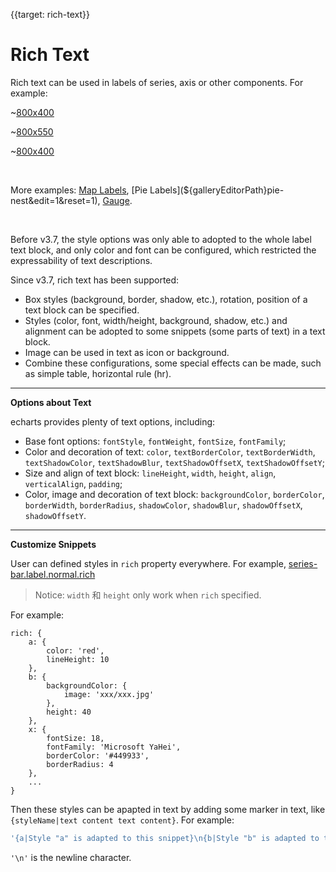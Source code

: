 
{{target: rich-text}}

# Rich Text

Rich text can be used in labels of series, axis or other components. For example:

~[800x400](${galleryViewPath}pie-rich-text&edit=1&reset=1)

~[800x550](${galleryViewPath}treemap-obama&edit=1&reset=1)

~[800x400](${galleryViewPath}bar-rich-text&edit=1&reset=1)

<br>

More examples:
[Map Labels](${galleryEditorPath}map-labels&edit=1&reset=1),
[Pie Labels](${galleryEditorPath}pie-nest&edit=1&reset=1),
[Gauge](${galleryEditorPath}gauge-car&edit=1&reset=1).


<br>

Before v3.7, the style options was only able to adopted to the whole label text block, and only color and font can be configured, which restricted the expressability of text descriptions.

Since v3.7, rich text has been supported:

+ Box styles (background, border, shadow, etc.), rotation, position of a text block can be specified.
+ Styles (color, font, width/height, background, shadow, etc.) and alignment can be adopted to some snippets (some parts of text) in a text block.
+ Image can be used in text as icon or background.
+ Combine these configurations, some special effects can be made, such as simple table, horizontal rule (hr).



---

**Options about Text**

echarts provides plenty of text options, including:

+ Base font options: `fontStyle`, `fontWeight`, `fontSize`, `fontFamily`;
+ Color and decoration of text: `color`, `textBorderColor`, `textBorderWidth`, `textShadowColor`, `textShadowBlur`, `textShadowOffsetX`, `textShadowOffsetY`;
+ Size and align of text block: `lineHeight`, `width`, `height`, `align`, `verticalAlign`, `padding`;
+ Color, image and decoration of text block: `backgroundColor`, `borderColor`, `borderWidth`, `borderRadius`, `shadowColor`, `shadowBlur`, `shadowOffsetX`, `shadowOffsetY`.


---

**Customize Snippets**

User can defined styles in `rich` property everywhere. For example, [series-bar.label.normal.rich](option.html#series-bar.label.normal.rich)

> Notice: `width` 和 `height` only work when `rich` specified.

For example:

```
rich: {
    a: {
        color: 'red',
        lineHeight: 10
    },
    b: {
        backgroundColor: {
            image: 'xxx/xxx.jpg'
        },
        height: 40
    },
    x: {
        fontSize: 18,
        fontFamily: 'Microsoft YaHei',
        borderColor: '#449933',
        borderRadius: 4
    },
    ...
}
```

Then these styles can be apapted in text by adding some marker in text, like `{styleName|text content text content}`. For example:

```js
'{a|Style "a" is adapted to this snippet}\n{b|Style "b" is adapted to this snippet}This snippet use default style{c|use style "c"}'
```

`'\n'` is the newline character.






